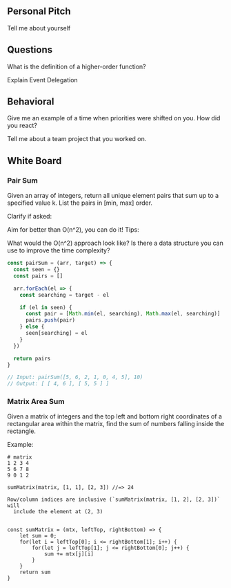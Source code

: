 ## Personal Pitch

Tell me about yourself

## Questions

What is the definition of a higher-order function?

Explain Event Delegation

## Behavioral

Give me an example of a time when priorities were shifted on you. How did you react?

Tell me about a team project that you worked on.

## White Board

### Pair Sum

Given an array of integers, return all unique element pairs that sum up to a specified value k. List the pairs in [min, max] order.

Clarify if asked:

Aim for better than O(n^2), you can do it!
Tips:

What would the O(n^2) approach look like?
Is there a data structure you can use to improve the time complexity?


```js
const pairSum = (arr, target) => {
  const seen = {}
  const pairs = []

  arr.forEach(el => {
    const searching = target - el

    if (el in seen) {
      const pair = [Math.min(el, searching), Math.max(el, searching)]
      pairs.push(pair)
    } else {
      seen[searching] = el
    }
  })

  return pairs
}

// Input: pairSum([5, 6, 2, 1, 0, 4, 5], 10)
// Output: [ [ 4, 6 ], [ 5, 5 ] ]
```


### Matrix Area Sum

Given a matrix of integers and the top left and bottom right coordinates of a rectangular area within the matrix, find the sum of numbers falling inside the rectangle.

Example:
```
# matrix
1 2 3 4
5 6 7 8
9 0 1 2

sumMatrix(matrix, [1, 1], [2, 3]) //=> 24

Row/column indices are inclusive (`sumMatrix(matrix, [1, 2], [2, 3])` will
  include the element at (2, 3)


const sumMatrix = (mtx, leftTop, rightBottom) => {
	let sum = 0;
	for(let i = leftTop[0]; i <= rightBottom[1]; i++) {
		for(let j = leftTop[1]; j <= rightBottom[0]; j++) {
			sum += mtx[j][i]
		}
	}
	return sum
}

```
